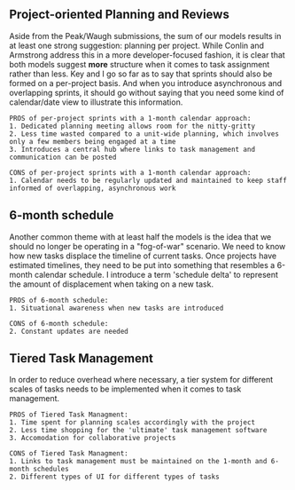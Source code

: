 ## Project-oriented Planning and Reviews

Aside from the Peak/Waugh submissions, the sum of our models results in at least one strong suggestion: planning per project. While Conlin and Armstrong address this in a more developer-focused fashion, it is clear that both models suggest **more** structure when it comes to task assignment rather than less. Key and I go so far as to say that sprints should also be formed on a per-project basis. And when you introduce asynchronous and overlapping sprints, it should go without saying that you need some kind of calendar/date view to illustrate this information.

    PROS of per-project sprints with a 1-month calendar approach:
    1. Dedicated planning meeting allows room for the nitty-gritty
    2. Less time wasted compared to a unit-wide planning, which involves only a few members being engaged at a time
    3. Introduces a central hub where links to task management and communication can be posted
<!-- br -->
    CONS of per-project sprints with a 1-month calendar approach:
    1. Calendar needs to be regularly updated and maintained to keep staff informed of overlapping, asynchronous work

## 6-month schedule

Another common theme with at least half the models is the idea that we should no longer be operating in a "fog-of-war" scenario. We need to know how new tasks displace the timeline of current tasks. Once projects have estimated timelines, they need to be put into something that resembles a 6-month calendar schedule. I introduce a term 'schedule delta' to represent the amount of displacement when taking on a new task.

    PROS of 6-month schedule:
    1. Situational awareness when new tasks are introduced

<!-- br -->

    CONS of 6-month schedule:
    2. Constant updates are needed


## Tiered Task Management
In order to reduce overhead where necessary, a tier system for different scales of tasks needs to be implemented when it comes to task management. 

    PROS of Tiered Task Managment:
    1. Time spent for planning scales accordingly with the project
    2. Less time shopping for the 'ultimate' task management software
    3. Accomodation for collaborative projects    

<!-- br -->


    CONS of Tiered Task Managment:
    1. Links to task management must be maintained on the 1-month and 6-month schedules
    2. Different types of UI for different types of tasks